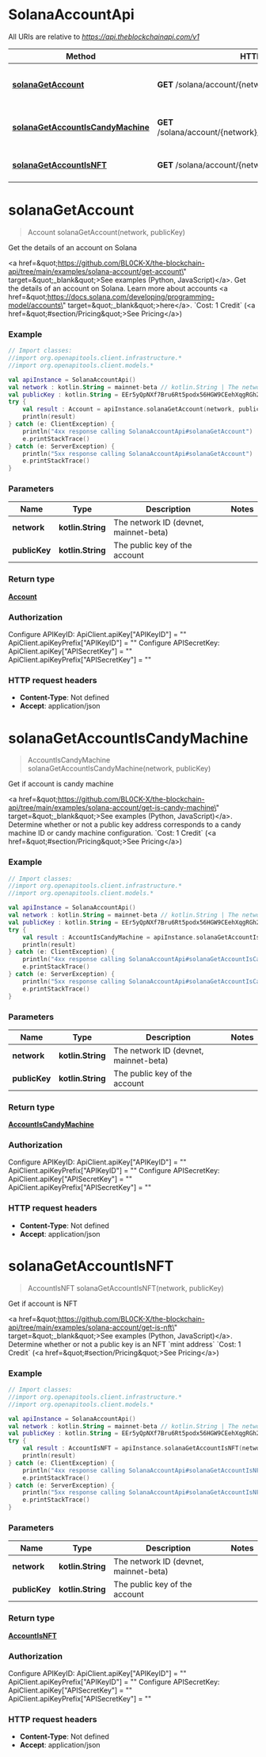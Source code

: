 # SolanaAccountApi

All URIs are relative to *https://api.theblockchainapi.com/v1*

Method | HTTP request | Description
------------- | ------------- | -------------
[**solanaGetAccount**](SolanaAccountApi.md#solanaGetAccount) | **GET** /solana/account/{network}/{public_key} | Get the details of an account on Solana
[**solanaGetAccountIsCandyMachine**](SolanaAccountApi.md#solanaGetAccountIsCandyMachine) | **GET** /solana/account/{network}/{public_key}/is_candy_machine | Get if account is candy machine
[**solanaGetAccountIsNFT**](SolanaAccountApi.md#solanaGetAccountIsNFT) | **GET** /solana/account/{network}/{public_key}/is_nft | Get if account is NFT


<a name="solanaGetAccount"></a>
# **solanaGetAccount**
> Account solanaGetAccount(network, publicKey)

Get the details of an account on Solana

&lt;a href&#x3D;\&quot;https://github.com/BL0CK-X/the-blockchain-api/tree/main/examples/solana-account/get-account\&quot; target&#x3D;\&quot;_blank\&quot;&gt;See examples (Python, JavaScript)&lt;/a&gt;.      Get the details of an account on Solana. Learn more about accounts &lt;a href&#x3D;\&quot;https://docs.solana.com/developing/programming-model/accounts\&quot; target&#x3D;\&quot;_blank\&quot;&gt;here&lt;/a&gt;.  &#x60;Cost: 1 Credit&#x60; (&lt;a href&#x3D;\&quot;#section/Pricing\&quot;&gt;See Pricing&lt;/a&gt;)

### Example
```kotlin
// Import classes:
//import org.openapitools.client.infrastructure.*
//import org.openapitools.client.models.*

val apiInstance = SolanaAccountApi()
val network : kotlin.String = mainnet-beta // kotlin.String | The network ID (devnet, mainnet-beta)
val publicKey : kotlin.String = EEr5yQpNXf7Bru6Rt5podx56HGW9CEehXqgRGh2wa71w // kotlin.String | The public key of the account
try {
    val result : Account = apiInstance.solanaGetAccount(network, publicKey)
    println(result)
} catch (e: ClientException) {
    println("4xx response calling SolanaAccountApi#solanaGetAccount")
    e.printStackTrace()
} catch (e: ServerException) {
    println("5xx response calling SolanaAccountApi#solanaGetAccount")
    e.printStackTrace()
}
```

### Parameters

Name | Type | Description  | Notes
------------- | ------------- | ------------- | -------------
 **network** | **kotlin.String**| The network ID (devnet, mainnet-beta) |
 **publicKey** | **kotlin.String**| The public key of the account |

### Return type

[**Account**](Account.md)

### Authorization


Configure APIKeyID:
    ApiClient.apiKey["APIKeyID"] = ""
    ApiClient.apiKeyPrefix["APIKeyID"] = ""
Configure APISecretKey:
    ApiClient.apiKey["APISecretKey"] = ""
    ApiClient.apiKeyPrefix["APISecretKey"] = ""

### HTTP request headers

 - **Content-Type**: Not defined
 - **Accept**: application/json

<a name="solanaGetAccountIsCandyMachine"></a>
# **solanaGetAccountIsCandyMachine**
> AccountIsCandyMachine solanaGetAccountIsCandyMachine(network, publicKey)

Get if account is candy machine

&lt;a href&#x3D;\&quot;https://github.com/BL0CK-X/the-blockchain-api/tree/main/examples/solana-account/get-is-candy-machine\&quot; target&#x3D;\&quot;_blank\&quot;&gt;See examples (Python, JavaScript)&lt;/a&gt;.      Determine whether or not a public key address corresponds to a candy machine ID or candy machine configuration.  &#x60;Cost: 1 Credit&#x60; (&lt;a href&#x3D;\&quot;#section/Pricing\&quot;&gt;See Pricing&lt;/a&gt;)

### Example
```kotlin
// Import classes:
//import org.openapitools.client.infrastructure.*
//import org.openapitools.client.models.*

val apiInstance = SolanaAccountApi()
val network : kotlin.String = mainnet-beta // kotlin.String | The network ID (devnet, mainnet-beta)
val publicKey : kotlin.String = EEr5yQpNXf7Bru6Rt5podx56HGW9CEehXqgRGh2wa71w // kotlin.String | The public key of the account
try {
    val result : AccountIsCandyMachine = apiInstance.solanaGetAccountIsCandyMachine(network, publicKey)
    println(result)
} catch (e: ClientException) {
    println("4xx response calling SolanaAccountApi#solanaGetAccountIsCandyMachine")
    e.printStackTrace()
} catch (e: ServerException) {
    println("5xx response calling SolanaAccountApi#solanaGetAccountIsCandyMachine")
    e.printStackTrace()
}
```

### Parameters

Name | Type | Description  | Notes
------------- | ------------- | ------------- | -------------
 **network** | **kotlin.String**| The network ID (devnet, mainnet-beta) |
 **publicKey** | **kotlin.String**| The public key of the account |

### Return type

[**AccountIsCandyMachine**](AccountIsCandyMachine.md)

### Authorization


Configure APIKeyID:
    ApiClient.apiKey["APIKeyID"] = ""
    ApiClient.apiKeyPrefix["APIKeyID"] = ""
Configure APISecretKey:
    ApiClient.apiKey["APISecretKey"] = ""
    ApiClient.apiKeyPrefix["APISecretKey"] = ""

### HTTP request headers

 - **Content-Type**: Not defined
 - **Accept**: application/json

<a name="solanaGetAccountIsNFT"></a>
# **solanaGetAccountIsNFT**
> AccountIsNFT solanaGetAccountIsNFT(network, publicKey)

Get if account is NFT

&lt;a href&#x3D;\&quot;https://github.com/BL0CK-X/the-blockchain-api/tree/main/examples/solana-account/get-is-nft\&quot; target&#x3D;\&quot;_blank\&quot;&gt;See examples (Python, JavaScript)&lt;/a&gt;.      Determine whether or not a public key is an NFT &#x60;mint address&#x60;  &#x60;Cost: 1 Credit&#x60; (&lt;a href&#x3D;\&quot;#section/Pricing\&quot;&gt;See Pricing&lt;/a&gt;)

### Example
```kotlin
// Import classes:
//import org.openapitools.client.infrastructure.*
//import org.openapitools.client.models.*

val apiInstance = SolanaAccountApi()
val network : kotlin.String = mainnet-beta // kotlin.String | The network ID (devnet, mainnet-beta)
val publicKey : kotlin.String = EEr5yQpNXf7Bru6Rt5podx56HGW9CEehXqgRGh2wa71w // kotlin.String | The public key of the account
try {
    val result : AccountIsNFT = apiInstance.solanaGetAccountIsNFT(network, publicKey)
    println(result)
} catch (e: ClientException) {
    println("4xx response calling SolanaAccountApi#solanaGetAccountIsNFT")
    e.printStackTrace()
} catch (e: ServerException) {
    println("5xx response calling SolanaAccountApi#solanaGetAccountIsNFT")
    e.printStackTrace()
}
```

### Parameters

Name | Type | Description  | Notes
------------- | ------------- | ------------- | -------------
 **network** | **kotlin.String**| The network ID (devnet, mainnet-beta) |
 **publicKey** | **kotlin.String**| The public key of the account |

### Return type

[**AccountIsNFT**](AccountIsNFT.md)

### Authorization


Configure APIKeyID:
    ApiClient.apiKey["APIKeyID"] = ""
    ApiClient.apiKeyPrefix["APIKeyID"] = ""
Configure APISecretKey:
    ApiClient.apiKey["APISecretKey"] = ""
    ApiClient.apiKeyPrefix["APISecretKey"] = ""

### HTTP request headers

 - **Content-Type**: Not defined
 - **Accept**: application/json

